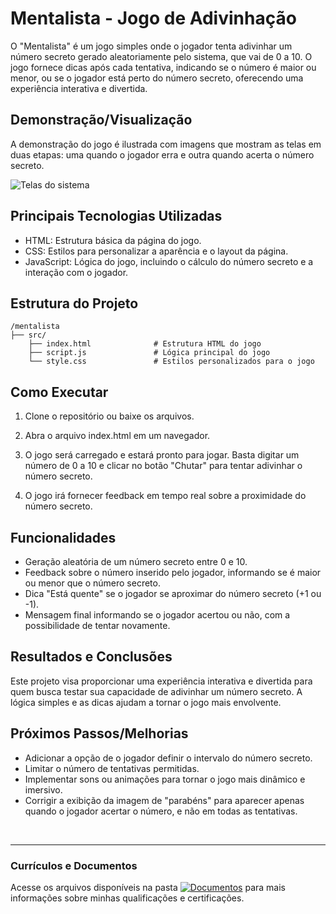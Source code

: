 # Mentalista - Jogo de Adivinhação
O "Mentalista" é um jogo simples onde o jogador tenta adivinhar um número secreto gerado aleatoriamente pelo sistema, que vai de 0 a 10. O jogo fornece dicas após cada tentativa, indicando se o número é maior ou menor, ou se o jogador está perto do número secreto, oferecendo uma experiência interativa e divertida.

## Demonstração/Visualização
A demonstração do jogo é ilustrada com imagens que mostram as telas em duas etapas: uma quando o jogador erra e outra quando acerta o número secreto.

![Telas do sistema](https://github.com/vitoriapguimaraes/portfolio-web-Java/blob/master/HTML_CSS_Java-Mentalista/display-Mentalista.png)

## Principais Tecnologias Utilizadas
- HTML: Estrutura básica da página do jogo.
- CSS: Estilos para personalizar a aparência e o layout da página.
- JavaScript: Lógica do jogo, incluindo o cálculo do número secreto e a interação com o jogador.

## Estrutura do Projeto
```
/mentalista
├── src/
    ├── index.html              # Estrutura HTML do jogo
    ├── script.js               # Lógica principal do jogo
    └── style.css               # Estilos personalizados para o jogo
```

## Como Executar
1. Clone o repositório ou baixe os arquivos.

2. Abra o arquivo index.html em um navegador.

3. O jogo será carregado e estará pronto para jogar. Basta digitar um número de 0 a 10 e clicar no botão "Chutar" para tentar adivinhar o número secreto.

4. O jogo irá fornecer feedback em tempo real sobre a proximidade do número secreto.

## Funcionalidades
- Geração aleatória de um número secreto entre 0 e 10.
- Feedback sobre o número inserido pelo jogador, informando se é maior ou menor que o número secreto.
- Dica "Está quente" se o jogador se aproximar do número secreto (+1 ou -1).
- Mensagem final informando se o jogador acertou ou não, com a possibilidade de tentar novamente.

## Resultados e Conclusões
Este projeto visa proporcionar uma experiência interativa e divertida para quem busca testar sua capacidade de adivinhar um número secreto. A lógica simples e as dicas ajudam a tornar o jogo mais envolvente.

## Próximos Passos/Melhorias
- Adicionar a opção de o jogador definir o intervalo do número secreto.
- Limitar o número de tentativas permitidas.
- Implementar sons ou animações para tornar o jogo mais dinâmico e imersivo.
- Corrigir a exibição da imagem de "parabéns" para aparecer apenas quando o jogador acertar o número, e não em todas as tentativas.

<br>
<hr> 

### Currículos e Documentos
Acesse os arquivos disponíveis na pasta 
[![Documentos](https://img.shields.io/badge/DOCUMENTOS-%F0%9F%93%83-blue?style=flat-square)](https://github.com/vitoriapguimaraes/vitoriapguimaraes/tree/main/DOCUMENTOS) para mais informações sobre minhas qualificações e certificações.
